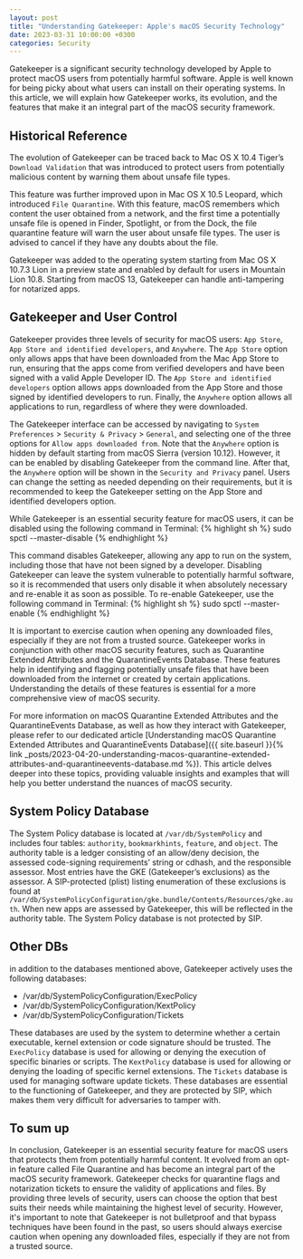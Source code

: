 ```yaml
---
layout: post
title: "Understanding Gatekeeper: Apple's macOS Security Technology"
date: 2023-03-31 10:00:00 +0300
categories: Security
---
```

Gatekeeper is a significant security technology developed by Apple to protect macOS users from potentially harmful software. Apple is well known for being picky about what users can install on their operating systems. In this article, we will explain how Gatekeeper works, its evolution, and the features that make it an integral part of the macOS security framework.

## Historical Reference

The evolution of Gatekeeper can be traced back to Mac OS X 10.4 Tiger’s `Download Validation` that was introduced to protect users from potentially malicious content by warning them about unsafe file types.

This feature was further improved upon in Mac OS X 10.5 Leopard, which introduced `File Quarantine`. With this feature, macOS remembers which content the user obtained from a network, and the first time a potentially unsafe file is opened in Finder, Spotlight, or from the Dock, the file quarantine feature will warn the user about unsafe file types. The user is advised to cancel if they have any doubts about the file.

Gatekeeper was added to the operating system starting from Mac OS X 10.7.3 Lion in a preview state and enabled by default for users in Mountain Lion 10.8. Starting from macOS 13, Gatekeeper can handle anti-tampering for notarized apps.

## Gatekeeper and User Control

Gatekeeper provides three levels of security for macOS users: `App Store`, `App Store and identified developers`, and `Anywhere`. The `App Store` option only allows apps that have been downloaded from the Mac App Store to run, ensuring that the apps come from verified developers and have been signed with a valid Apple Developer ID. The `App Store and identified developers` option allows apps downloaded from the App Store and those signed by identified developers to run. Finally, the `Anywhere` option allows all applications to run, regardless of where they were downloaded.

The Gatekeeper interface can be accessed by navigating to `System Preferences` > `Security & Privacy` > `General`, and selecting one of the three options for `Allow apps downloaded from`. Note that the `Anywhere` option is hidden by default starting from macOS Sierra (version 10.12). However, it can be enabled by disabling Gatekeeper from the command line. After that, the `Anywhere` option will be shown in the `Security and Privacy` panel. Users can change the setting as needed depending on their requirements, but it is recommended to keep the Gatekeeper setting on the App Store and identified developers option.

While Gatekeeper is an essential security feature for macOS users, it can be disabled using the following command in Terminal:
{% highlight sh %}
sudo spctl --master-disable
{% endhighlight %}

This command disables Gatekeeper, allowing any app to run on the system, including those that have not been signed by a developer. Disabling Gatekeeper can leave the system vulnerable to potentially harmful software, so it is recommended that users only disable it when absolutely necessary and re-enable it as soon as possible. To re-enable Gatekeeper, use the following command in Terminal:
{% highlight sh %}
sudo spctl --master-enable
{% endhighlight %}

It is important to exercise caution when opening any downloaded files, especially if they are not from a trusted source. Gatekeeper works in conjunction with other macOS security features, such as Quarantine Extended Attributes and the QuarantineEvents Database. These features help in identifying and flagging potentially unsafe files that have been downloaded from the internet or created by certain applications. Understanding the details of these features is essential for a more comprehensive view of macOS security.

For more information on macOS Quarantine Extended Attributes and the QuarantineEvents Database, as well as how they interact with Gatekeeper, please refer to our dedicated article [Understanding macOS Quarantine Extended Attributes and QuarantineEvents Database]({{ site.baseurl }}{% link _posts/2023-04-20-understanding-macos-quarantine-extended-attributes-and-quarantineevents-database.md %}). This article delves deeper into these topics, providing valuable insights and examples that will help you better understand the nuances of macOS security.

## System Policy Database

The System Policy database is located at `/var/db/SystemPolicy` and includes four tables: `authority`, `bookmarkhints`, `feature`, and `object`. The authority table is a ledger consisting of an allow/deny decision, the assessed code-signing requirements’ string or cdhash, and the responsible assessor. Most entries have the GKE (Gatekeeper’s exclusions) as the assessor. A SIP-protected (plist) listing enumeration of these exclusions is found at `/var/db/SystemPolicyConfiguration/gke.bundle/Contents/Resources/gke.auth`. When new apps are assessed by Gatekeeper, this will be reflected in the authority table. The System Policy database is not protected by SIP.

## Other DBs

in addition to the databases mentioned above, Gatekeeper actively uses the following databases:
* /var/db/SystemPolicyConfiguration/ExecPolicy
* /var/db/SystemPolicyConfiguration/KextPolicy
* /var/db/SystemPolicyConfiguration/Tickets

These databases are used by the system to determine whether a certain executable, kernel extension or code signature should be trusted. The `ExecPolicy` database is used for allowing or denying the execution of specific binaries or scripts. The `KextPolicy` database is used for allowing or denying the loading of specific kernel extensions. The `Tickets` database is used for managing software update tickets. These databases are essential to the functioning of Gatekeeper, and they are protected by SIP, which makes them very difficult for adversaries to tamper with.

## To sum up

In conclusion, Gatekeeper is an essential security feature for macOS users that protects them from potentially harmful content. It evolved from an opt-in feature called File Quarantine and has become an integral part of the macOS security framework. Gatekeeper checks for quarantine flags and notarization tickets to ensure the validity of applications and files. By providing three levels of security, users can choose the option that best suits their needs while maintaining the highest level of security. However, it's important to note that Gatekeeper is not bulletproof and that bypass techniques have been found in the past, so users should always exercise caution when opening any downloaded files, especially if they are not from a trusted source.